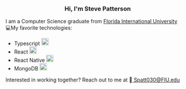 <h3 align="center"> Hi, I'm Steve Patterson </h3>

<p>
  I am a Computer Science graduate from <a href="https://www.fiu.edu/">Florida International University</a>
  <br />
  💻My favorite technologies:
  <ul>
    <li>Typescript <img src="https://img.shields.io/badge/TypeScript-007ACC?style=for-the-badge&logo=typescript&logoColor=white" height="20"></li>
    <li>React <img src="https://img.shields.io/badge/React-20232A?style=for-the-badge&logo=react&logoColor=61DAFB" height="20"></li>
    <li>React Native <img src="https://img.shields.io/badge/React_Native-20232A?style=for-the-badge&logo=react&logoColor=61DAFB" height="20"></li>
    <li> MongoDB <img src="https://img.shields.io/badge/MongoDB-4EA94B?style=for-the-badge&logo=mongodb&logoColor=white" height="20"></li>
  </ul>
  

  Interested in working together? Reach out to me at 📨<a href="mailto: Spatt030@FIU.edu"> Spatt030@FIU.edu</a>
</p>
  
